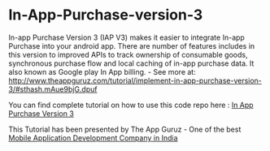 In-App-Purchase-version-3
=========================

In-app Purchase Version 3 (IAP V3) makes it easier to integrate In-app Purchase into your android app. There are number of features includes in this version to improved APIs to track ownership of consumable goods, synchronous purchase flow and local caching of in-app purchase data. It also known as Google play In App billing. - See more at: http://www.theappguruz.com/tutorial/implement-in-app-purchase-version-3/#sthash.mAue9bjG.dpuf

<p>You can find complete tutorial on how to use this code repo here : <a href="http://www.theappguruz.com/tutorial/implement-in-app-purchase-version-3/" target="_blank">In App Purchase Version 3</a></p>

This Tutorial has been presented by The App Guruz - One of the best <a href="http://www.theappguruz.com/mobile-application-development/">Mobile Application Development Company in India</a>
